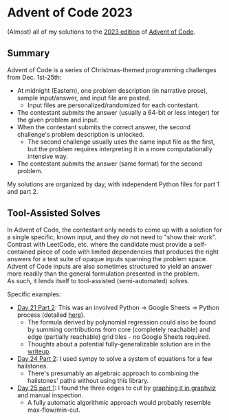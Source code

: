 # Advent of Code 2023

(Almost) all of my solutions to the [2023 edition](https://adventofcode.com/2023) of [Advent of Code](https://adventofcode.com/2023/about).

## Summary

Advent of Code is a series of Christmas-themed programming challenges from Dec. 1st-25th:
* At midnight (Eastern), one problem description (in narrative prose), sample input/answer, and input file are posted.
  * Input files are personalized/randomized for each contestant.
* The contestant submits the answer (usually a 64-bit or less integer) for the given problem and input.
* When the contestant submits the correct answer, the second challenge's problem description is unlocked.
  * The second challenge usually uses the same input file as the first, but the problem requires interpreting it in a more computationally intensive way.
* The contestant submits the answer (same format) for the second problem.

My solutions are organized by day, with independent Python files for part 1 and part 2.

## Tool-Assisted Solves

In Advent of Code, the contestant only needs to come up with a solution for a single specific, known input, and they do not need to "show their work". <br />
Contrast with LeetCode, etc. where the candidate must provide a self-contained piece of code with limited dependencies that produces the right answers for a test suite of opaque inputs spanning the problem space. <br />
Advent of Code inputs are also sometimes structured to yield an answer more readily than the general formulation presented in the problem. <br />
As such, it lends itself to tool-assisted (semi-automated) solves.

Specific examples:
* [Day 21 Part 2](https://github.com/Russ741/2023-advent-of-code/blob/main/21/02.py): This was an involved Python -> Google Sheets -> Python process (detailed [here](https://github.com/Russ741/2023-advent-of-code/blob/main/21/README.md)).
  * The formula derived by polynomial regression could also be found by summing contributions from core (completely reachable) and edge (partially reachable) grid tiles - no Google Sheets required.
  * Thoughts about a potential fully-generalizable solution are in the [writeup](https://github.com/Russ741/2023-advent-of-code/blob/main/21/README.md).
* [Day 24 Part 2](https://github.com/Russ741/2023-advent-of-code/blob/main/24/02-sympy.py): I used sympy to solve a system of equations for a few hailstones.
  * There's presumably an algebraic approach to combining the hailstones' paths without using this library.
* [Day 25 part 1](https://github.com/Russ741/2023-advent-of-code/blob/main/25/01.py): I found the three edges to cut by [graphing it in graphviz](https://github.com/Russ741/2023-advent-of-code/blob/main/25/output.svg) and manual inspection.
  * A fully automatic algorithmic approach would probably resemble max-flow/min-cut.
